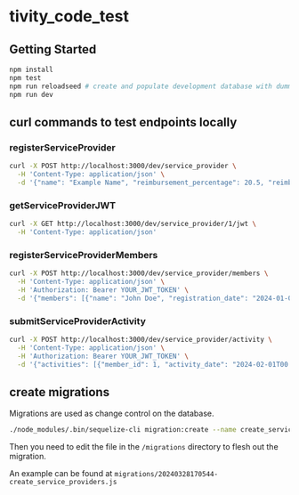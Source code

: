 # tivity_code_test

## Getting Started
```bash
npm install
npm test
npm run reloadseed # create and populate development database with dummy data
npm run dev
```

## curl commands to test endpoints locally
### registerServiceProvider
```bash
curl -X POST http://localhost:3000/dev/service_provider \
  -H 'Content-Type: application/json' \
  -d '{"name": "Example Name", "reimbursement_percentage": 20.5, "reimbursement_cadence": "monthly"}'
```

### getServiceProviderJWT
```bash
curl -X GET http://localhost:3000/dev/service_provider/1/jwt \
  -H 'Content-Type: application/json'
```

### registerServiceProviderMembers
```bash
curl -X POST http://localhost:3000/dev/service_provider/members \
  -H 'Content-Type: application/json' \
  -H 'Authorization: Bearer YOUR_JWT_TOKEN' \
  -d '{"members": [{"name": "John Doe", "registration_date": "2024-01-01T00:00:00Z"}]}'
```

### submitServiceProviderActivity
```bash
curl -X POST http://localhost:3000/dev/service_provider/activity \
  -H 'Content-Type: application/json' \
  -H 'Authorization: Bearer YOUR_JWT_TOKEN' \
  -d '{"activities": [{"member_id": 1, "activity_date": "2024-02-01T00:00:00Z", "description": "Test Activity", "value": 100.00}]}'
```

## create migrations
Migrations are used as change control on the database.

```bash
./node_modules/.bin/sequelize-cli migration:create --name create_service_providers
```

Then you need to edit the file in the `/migrations` directory to flesh out the migration.

An example can be found at `migrations/20240328170544-create_service_providers.js`
